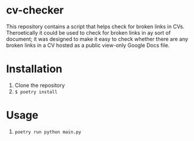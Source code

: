 # cv-checker

This repository contains a script that helps check for broken links in CVs. Theroetically it could be used to check for broken links in ay sort of document; it was designed to make it easy to check whether there are any broken links in a CV hosted as a public view-only Google Docs file.

# Installation

1. Clone the repository
2. `$ poetry install`

# Usage

1. `poetry run python main.py`



